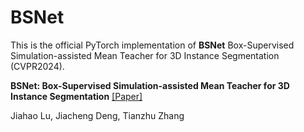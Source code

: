 # BSNet
This is the official PyTorch implementation of **BSNet** Box-Supervised Simulation-assisted Mean Teacher for 3D Instance Segmentation (CVPR2024).

**BSNet: Box-Supervised Simulation-assisted Mean Teacher for 3D Instance Segmentation** [\[Paper\]](TBD)

Jiahao Lu, Jiacheng Deng, Tianzhu Zhang
